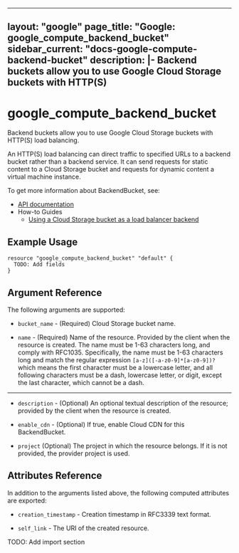 <!---
 ----------------------------------------------------------------------------

     ***     AUTO GENERATED CODE    ***    AUTO GENERATED CODE     ***

 ----------------------------------------------------------------------------

     This file is automatically generated by terraform-codegen and manual
     changes will be clobbered when the file is regenerated.

     Please read more about how to change this file in README.md and
     CONTRIBUTING.md located at the root of this package.

 ----------------------------------------------------------------------------
--->
---
layout: "google"
page_title: "Google: google_compute_backend_bucket"
sidebar_current: "docs-google-compute-backend-bucket"
description: |-
  Backend buckets allow you to use Google Cloud Storage buckets with HTTP(S)
---

# google\_compute\_backend\_bucket

Backend buckets allow you to use Google Cloud Storage buckets with HTTP(S)
load balancing.

An HTTP(S) load balancing can direct traffic to specified URLs to a
backend bucket rather than a backend service. It can send requests for
static content to a Cloud Storage bucket and requests for dynamic content
a virtual machine instance.

To get more information about BackendBucket, see:

* [API documentation](https://cloud.google.com/compute/docs/reference/latest/backendBuckets)
* How-to Guides
    * [Using a Cloud Storage bucket as a load balancer backend](https://cloud.google.com/compute/docs/load-balancing/http/backend-bucket)
  
## Example Usage

```hcl
resource "google_compute_backend_bucket" "default" {
  TODO: Add fields
}
```

## Argument Reference

The following arguments are supported:

* `bucket_name` - (Required) Cloud Storage bucket name.

* `name` - (Required) Name of the resource. Provided by the client when the resource is
created. The name must be 1-63 characters long, and comply with
RFC1035.  Specifically, the name must be 1-63 characters long and
match the regular expression `[a-z]([-a-z0-9]*[a-z0-9])?` which means
the first character must be a lowercase letter, and all following
characters must be a dash, lowercase letter, or digit, except the
last character, which cannot be a dash.

- - -

* `description` - (Optional) An optional textual description of the resource; provided by the
client when the resource is created.

* `enable_cdn` - (Optional) If true, enable Cloud CDN for this BackendBucket.

* `project` (Optional) The project in which the resource belongs.
    If it is not provided, the provider project is used.

## Attributes Reference

In addition to the arguments listed above, the following computed attributes are exported:

* `creation_timestamp` - Creation timestamp in RFC3339 text format.

* `self_link` - The URI of the created resource.

TODO: Add import section
